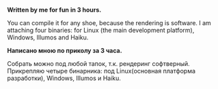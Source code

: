 **Written by me for fun in 3 hours.**

You can compile it for any shoe, because the rendering is software.
I am attaching four binaries: for Linux (the main development platform), Windows, Illumos and Haiku.

**Написано мною по приколу за 3 часа.**

Собрать можно под любой тапок, т.к. рендеринг софтверный.
Прикрепляю четыре бинарника: под Linux(основная платформа разработки), Windows, Illumos и Haiku.
